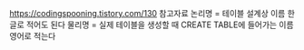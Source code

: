 https://codingspooning.tistory.com/130
참고자료
논리명 = 테이블 설계상 이름 한글로 적어도 된다 
물리명 = 실제 테이블을 생성할 때 CREATE TABLE에 들어가는 이름 영어로 적는다

